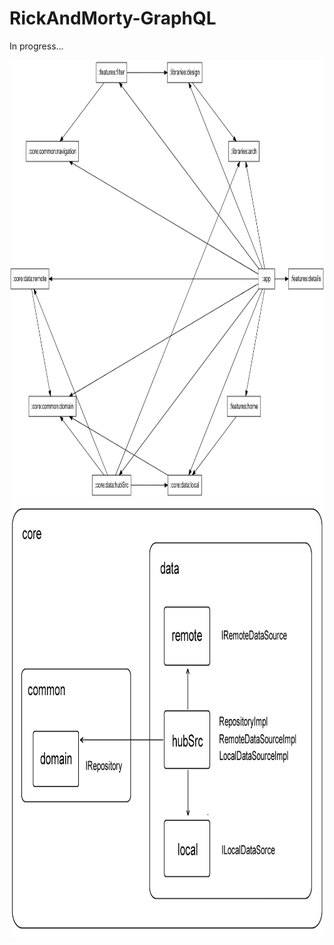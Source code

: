 # RickAndMorty-GraphQL
In progress...

<kbd>
<img src="images/graphviz.png" width="700" height="700"/>
<img src="images/core.png" width="700" height="700"/>
</kbd>
